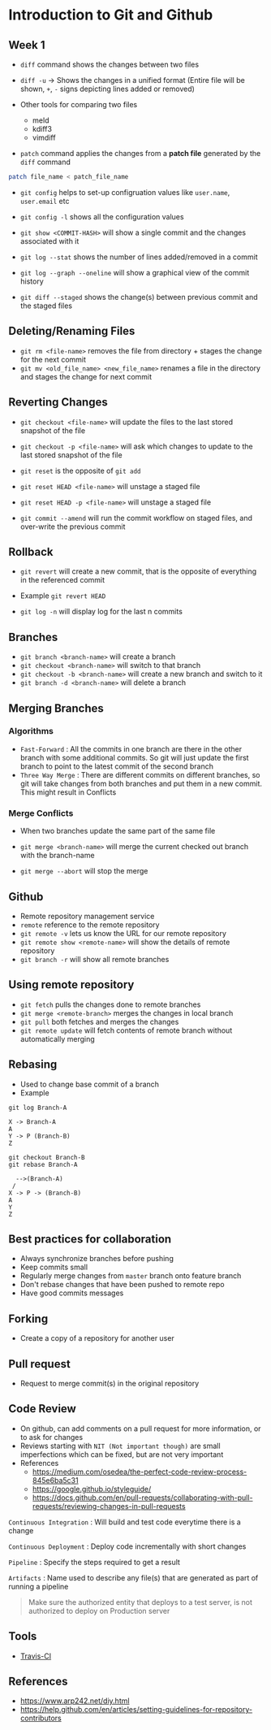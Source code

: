 # Introduction to Git and Github

## Week 1

- `diff` command shows the changes between two files
- `diff -u` -> Shows the changes in a unified format (Entire file will be shown, `+`, `-` signs depicting lines added or removed)
- Other tools for comparing two files
  - meld
  - kdiff3
  - vimdiff

- `patch` command applies the changes from a **patch file** generated by the `diff` command

```sh
patch file_name < patch_file_name
```

- `git config` helps to set-up configruation values like `user.name`, `user.email` etc
- `git config -l` shows all the configuration values

- `git show <COMMIT-HASH>` will show a single commit and the changes associated with it
- `git log --stat` shows the number of lines added/removed in a commit
- `git log --graph --oneline` will show a graphical view of the commit history 
- `git diff --staged` shows the change(s) between previous commit and the staged files

## Deleting/Renaming Files

- `git rm <file-name>` removes the file from directory + stages the change for the next commit
- `git mv <old_file_name> <new_file_name>` renames a file in the directory and stages the change for next commit

## Reverting Changes
- `git checkout <file-name>` will update the files to the last stored snapshot of the file
- `git checkout -p <file-name>` will ask which changes to update to the last stored snapshot of the file

- `git reset` is the opposite of `git add`
- `git reset HEAD <file-name>` will unstage a staged file
- `git reset HEAD -p <file-name>` will unstage a staged file

- `git commit --amend` will run the commit workflow on staged files, and over-write the previous commit

## Rollback

- `git revert` will create a new commit, that is the opposite of everything in the referenced commit
- Example `git revert HEAD`


- `git log -n` will display log for the last n commits


## Branches

- `git branch <branch-name>` will create a branch
- `git checkout <branch-name>` will switch to that branch
- `git checkout -b <branch-name>` will create a new branch and switch to it
- `git branch -d <branch-name>` will delete a branch

## Merging Branches

### Algorithms
- `Fast-Forward` : All the commits in one branch are there in the other branch with some additional commits. So git will just update the first branch to point to the latest commit of the second branch
- `Three Way Merge` : There are different commits on different branches, so git will take changes from both branches and put them in a new commit. This might result in Conflicts

### Merge Conflicts
- When two branches update the same part of the same file

- `git merge <branch-name>` will merge the current checked out branch with the branch-name
- `git merge --abort` will stop the merge


## Github

- Remote repository management service
- `remote` reference to the remote repository
- `git remote -v` lets us know the URL for our remote repository
- `git remote show <remote-name>` will show the details of remote repository
- `git branch -r` will show all remote branches

## Using remote repository

- `git fetch` pulls the changes done to remote branches
- `git merge <remote-branch>` merges the changes in local branch
- `git pull` both fetches and merges the changes
- `git remote update` will fetch contents of remote branch without automatically merging


## Rebasing

- Used to change base commit of a branch
- Example
```
git log Branch-A

X -> Branch-A
A
Y -> P (Branch-B)
Z

git checkout Branch-B
git rebase Branch-A

  -->(Branch-A)
 /
X -> P -> (Branch-B)
A
Y 
Z
```

## Best practices for collaboration

- Always synchronize branches before pushing
- Keep commits small
- Regularly merge changes from `master` branch onto feature branch
- Don't rebase changes that have been pushed to remote repo
- Have good commits messages


## Forking

- Create a copy of a repository for another user

## Pull request
- Request to merge commit(s) in the original repository

## Code Review

- On github, can add comments on a pull request for more information, or to ask for changes
- Reviews starting with `NIT (Not important though)` are small imperfections which can be fixed, but are not very important
- References
  - https://medium.com/osedea/the-perfect-code-review-process-845e6ba5c31
  - https://google.github.io/styleguide/
  - https://docs.github.com/en/pull-requests/collaborating-with-pull-requests/reviewing-changes-in-pull-requests

`Continuous Integration` : Will build and test code everytime there is a change

`Continuous Deployment` : Deploy code incrementally with short changes

`Pipeline` : Specify the steps required to get a result

`Artifacts` : Name used to describe any file(s) that are generated as part of running a pipeline

> Make sure the authorized entity that deploys to a test server, is not authorized to deploy on Production server

## Tools
- [Travis-CI](./travis-ci.com)

## References
- https://www.arp242.net/diy.html
- https://help.github.com/en/articles/setting-guidelines-for-repository-contributors
